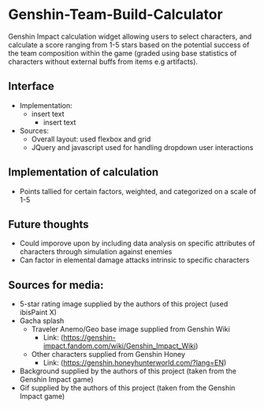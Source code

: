 # Genshin-Team-Build-Calculator
Genshin Impact calculation widget allowing users to select characters, and calculate a score ranging from 1-5 stars based on the potential success of the team composition within the game (graded using base statistics of characters without external buffs from items e.g artifacts).
## Interface
* Implementation:
  * insert text
    * insert text
* Sources:
  * Overall layout: used flexbox and grid
  * JQuery and javascript used for handling dropdown user interactions
## Implementation of calculation
* Points tallied for certain factors, weighted, and categorized on a scale of 1-5
## Future thoughts
* Could imporove upon by including data analysis on specific attributes of characters through simulation against enemies
* Can factor in elemental damage attacks intrinsic to specific characters
## Sources for media:
  * 5-star rating image supplied by the authors of this project (used ibisPaint X)
  * Gacha splash
    * Traveler Anemo/Geo base image supplied from Genshin Wiki 
      * Link: (https://genshin-impact.fandom.com/wiki/Genshin_Impact_Wiki)
    * Other characters supplied from Genshin Honey 
      * Link: (https://genshin.honeyhunterworld.com/?lang=EN)
  * Background supplied by the authors of this project (taken from the Genshin Impact game)
  * Gif supplied by the authors of this project (taken from the Genshin Impact game)
